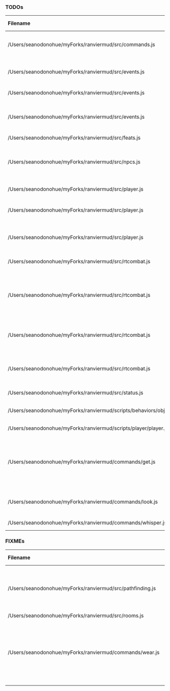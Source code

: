 ### TODOs
| Filename | line # | TODO
|:------|:------:|:------
| /Users/seanodonohue/myForks/ranviermud/src/commands.js | 76 | Add admin commands prefaced with @
| /Users/seanodonohue/myForks/ranviermud/src/events.js | 222 | Consider saving player here as well, and stuff.
| /Users/seanodonohue/myForks/ranviermud/src/events.js | 228 | Have load in player file?
| /Users/seanodonohue/myForks/ranviermud/src/events.js | 331 | Refactor as to not rely on negative conditionals as much?
| /Users/seanodonohue/myForks/ranviermud/src/feats.js | 114 | Cooldown?
| /Users/seanodonohue/myForks/ranviermud/src/npcs.js | 192 | Have spawn inventory but also add same inv functionality as player
| /Users/seanodonohue/myForks/ranviermud/src/player.js | 52 | Generated descs.
| /Users/seanodonohue/myForks/ranviermud/src/player.js | 236 | Consider using Random.roll instead.
| /Users/seanodonohue/myForks/ranviermud/src/player.js | 453 | Probably a better way to do this than toLowerCase.
| /Users/seanodonohue/myForks/ranviermud/src/rtcombat.js | 3 | Add strings for sanity damage
| /Users/seanodonohue/myForks/ranviermud/src/rtcombat.js | 4 | Enhance for co-op, allow for setInCombat of NPC with multiple players.
| /Users/seanodonohue/myForks/ranviermud/src/rtcombat.js | 228 | consider doing sanity damage to all other players in the room.
| /Users/seanodonohue/myForks/ranviermud/src/rtcombat.js | 252 | More candidates for utilification, I suppose.
| /Users/seanodonohue/myForks/ranviermud/src/status.js | 2 | Dry this up more.
| /Users/seanodonohue/myForks/ranviermud/scripts/behaviors/objects/wieldable.js | 7 | broadcast to other players in room
| /Users/seanodonohue/myForks/ranviermud/scripts/player/player.js | 87 | Permadeath, add it.
| /Users/seanodonohue/myForks/ranviermud/commands/get.js | 63 | Change to calculate based on character's strength and pack size vs. item weight/size.
| /Users/seanodonohue/myForks/ranviermud/commands/look.js | 72 | Improve based on player stats/skills?
| /Users/seanodonohue/myForks/ranviermud/commands/whisper.js | 2 | Refactor to be a channel.

### FIXMEs
| Filename | line # | FIXME
|:------|:------:|:------
| /Users/seanodonohue/myForks/ranviermud/src/pathfinding.js | 13 | There is probable a better pattern to use than this...
| /Users/seanodonohue/myForks/ranviermud/src/rooms.js | 214 | 
| /Users/seanodonohue/myForks/ranviermud/commands/wear.js | 42 | Emitting wear does not always work. Perhaps due to items lackign scripts.